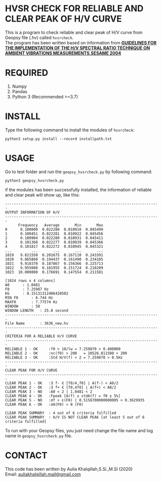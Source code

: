# HVSR CHECK FOR RELIABLE AND CLEAR PEAK OF H/V CURVE
This is a program to check reliable and clear peak of H/V curve from Geopsy file (.hv) called `hvsrcheck`.<br>
The program has been written based on information from [**GUIDELINES FOR THE IMPLEMENTATION OF THE H/V SPECTRAL RATIO TECHNIQUE ON AMBIENT VIBRATIONS MEASUREMENTS,SESAME 2004**](http://sesame.geopsy.org/SES_Reports.htm)
# REQUIRED
1. Numpy
2. Pandas
3. Python 3 (Recommended >=3.7)
# INSTALL
Type the following command to install the modules of `hvsrcheck`:
```
python3 setup.py install --record installpath.txt
```
# USAGE
Go to test folder and run the `geopsy_hvsrcheck.py` by following command:
```
python3 geopsy_hvsrcheck.py
```
if the modules has been successfully installed, the information of reliable and clear peak will show up, like this:
```
-----------------------------------------------------------------------
OUTPUT INFORMATION OF H/V
-----------------------------------------------------------------------
      Frequency   Average       Min       Max
0      0.100000  0.022280  0.010910  0.045499
1      0.100451  0.022281  0.010922  0.045456
2      0.100904  0.022280  0.010931  0.045411
3      0.101360  0.022277  0.010939  0.045366
4      0.101817  0.022272  0.010945  0.045321
...         ...       ...       ...       ...
1019   9.821550  0.201675  0.167110  0.243391
1020   9.865860  0.194437  0.161490  0.234105
1021   9.910370  0.187867  0.156366  0.225713
1022   9.955080  0.181955  0.151724  0.218209
1023  10.000000  0.176691  0.147554  0.211581

[1024 rows x 4 columns]
A0		: 1.0481
F0		: 7.25987 Hz
KG		: 0.15131312406420502
MIN F0		: 6.744 Hz
MAXF0		: 7.77574 Hz
WINDOW		: 58
WINDOW LENGTH	: 25.0 second
-----------------------------------------------------------------------
File Name		: 3636_new.hv
-----------------------------------------------------------------------
CRITERIA FOR A RELIABLE H/V CURVE
-----------------------------------------------------------------------
RELIABLE 1 - OK		:f0 > 10/lw	= 7.259870 > 0.400000
RELIABLE 2 - OK		:nc(f0) > 200	= 10526.811500 > 200
RELIABLE 3 - OK		:Std H/V(f) < 2	= 7.259870 > 0.5Hz
-----------------------------------------------------------------------
CLEAR PEAK FOR H/V CURVE
-----------------------------------------------------------------------
CLEAR PEAK 1 - OK	:∃ f- ∈ [f0/4,f0] ∣ A(f-) < A0/2
CLEAR PEAK 2 - OK	:∃ f+ ∈ [f0,4f0] ∣ A(f+) < A0/2
CLEAR PEAK 3 - NO	:A0 < 2 | 1.0481 < 2
CLEAR PEAK 4 - OK	:Fpeak [A(f) ± stdA(f) = f0 ± 5%]
CLEAR PEAK 5 - NO	:σf > ε(F0) | 0.5158700000000005 > 0.3629935
CLEAR PEAK 6 - OK	:σA(F0) < θ (F0)

CLEAR PEAK SUMMARY	: 4 out of 6 criteria fulfilled
CLEAR PEAK SUMMARY	: H/V IS NOT CLEAR PEAK [at least 5 out of 6 criteria fulfilled]
```
To run with your Geopsy files, you just need change the file name and log name in `geopsy_hvsrcheck.py` file.
# CONTACT
This code has been written by Aulia Khalqillah,S.Si.,M.Si (2020)<br>
Email: auliakhalqillah.mail@gmail.com 
